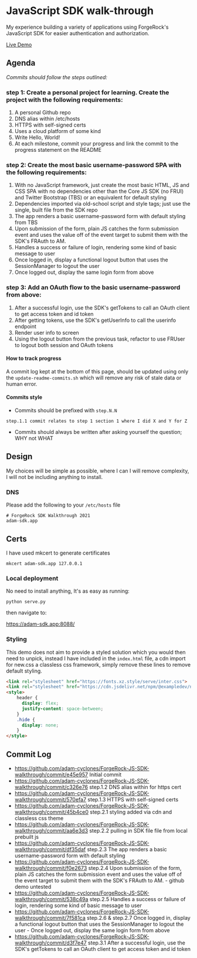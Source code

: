 # JavaScript SDK walk-through
My experience building a variety of applications using ForgeRock's JavaScript SDK for easier authentication and authorization.

[Live Demo](https://adam-cyclones.github.io/ForgeRock-JS-SDK-walkthrough/index.html)

## Agenda
_Commits should follow the steps outlined:_
### step 1: Create a personal project for learning. Create the project with the following requirements:
1. A personal Github repo
2. DNS alias within /etc/hosts
3. HTTPS with self-signed certs
4. Uses a cloud platform of some kind
5. Write Hello, World!
6. At each milestone, commit your progress and link the commit to the progress statement on the README
### step 2: Create the most basic username-password SPA with the following requirements:
1. With no JavaScript framework, just create the most basic HTML, JS and CSS SPA with no dependencies other than the Core JS SDK (no FRUI) and Twitter Bootstrap (TBS) or an equivalent for default styling
2. Dependencies imported via old-school script and style tags; just use the single, built file from the SDK repo
3. The app renders a basic username-password form with default styling from TBS
4. Upon submission of the form, plain JS catches the form submission event and uses the value off of the event target to submit them with the SDK's FRAuth to AM.
5. Handles a success or failure of login, rendering some kind of basic message to user
6. Once logged in, display a functional logout button that uses the SessionManager to logout the user
7. Once logged out, display the same login form from above
### step 3: Add an OAuth flow to the basic username-password from above:
1. After a successful login, use the SDK's getTokens to call an OAuth client to get access token and id token
2. After getting tokens, use the SDK's getUserInfo to call the userinfo endpoint
3. Render user info to screen
4. Using the logout button from the previous task, refactor to use FRUser to logout both session and OAuth tokens

#### How to track progress
A commit log kept at the bottom of this page, should be updated using only the `update-readme-commits.sh` which will remove any risk of
stale data or human error. 

#### Commits style
- Commits should be prefixed with `step.N.N` 
```
step.1.1 commit relates to step 1 section 1 where I did X and Y for Z
```
- Commits should always be written after asking yourself the question; WHY not WHAT

## Design
My choices will be simple as possible, where I can I will remove complexity, I will not be including anything to install.

### DNS
Please add the following to your `/etc/hosts` file
```
# ForgeRock SDK Walkthrough 2021
adam-sdk.app
```

## Certs
I have used mkcert to generate certificates
```
mkcert adam-sdk.app 127.0.0.1
```

### Local deployment
No need to install anything, It's as easy as running:
```
python serve.py
```

then navigate to:

https://adam-sdk.app:8088/

### Styling
This demo does not aim to provide a styled solution which you would then need to unpick, instead I have included in the 
`index.html` file, a cdn import for new.css a classless css framework, simply remove these lines to remove default styling.
``` html
<link rel="stylesheet" href="https://fonts.xz.style/serve/inter.css">
<link rel="stylesheet" href="https://cdn.jsdelivr.net/npm/@exampledev/new.css@1.1.2/new.min.css">
<style>
    header {
      display: flex;
      justify-content: space-between;
    }
    .hide {
      display: none;
    }
</style>
```

## Commit Log
- https://github.com/adam-cyclones/ForgeRock-JS-SDK-walkthrough/commit/e45e957 Initial commit
- https://github.com/adam-cyclones/ForgeRock-JS-SDK-walkthrough/commit/c326e76 step.1.2 DNS alias within  for https cert
- https://github.com/adam-cyclones/ForgeRock-JS-SDK-walkthrough/commit/570efa7 step.1.3 HTTPS with self-signed certs
- https://github.com/adam-cyclones/ForgeRock-JS-SDK-walkthrough/commit/45b4ce0 step.2.1 styling added via cdn and classless css theme
- https://github.com/adam-cyclones/ForgeRock-JS-SDK-walkthrough/commit/aa6e3d3 step.2.2 pulling in SDK file file from local prebuilt js
- https://github.com/adam-cyclones/ForgeRock-JS-SDK-walkthrough/commit/df35daf step.2.3 The app renders a basic username-password form with default styling
- https://github.com/adam-cyclones/ForgeRock-JS-SDK-walkthrough/commit/f0e2673 step.2.4 Upon submission of the form, plain JS catches the form submission event and uses the value off of the event target to submit them with the SDK's FRAuth to AM. - github demo untested
- https://github.com/adam-cyclones/ForgeRock-JS-SDK-walkthrough/commit/538c49a step.2.5 Handles a success or failure of login, rendering some kind of basic message to user
- https://github.com/adam-cyclones/ForgeRock-JS-SDK-walkthrough/commit/7f581ca step.2.6 & step.2.7 Once logged in, display a functional logout button that uses the SessionManager to logout the user - Once logged out, display the same login form from above
- https://github.com/adam-cyclones/ForgeRock-JS-SDK-walkthrough/commit/d3f7e47 step.3.1 After a successful login, use the SDK's getTokens to call an OAuth client to get access token and id token
